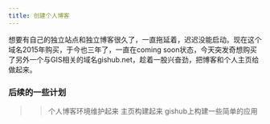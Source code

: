 ```yaml
---
title: 创建个人博客
---
```


想要有自己的独立站点和独立博客很久了，一直拖延着，迟迟没能启动。现在这个域名2015年购买，于今也三年了，一直在coming soon状态，今天突发奇想购买了另外一个与GIS相关的域名gishub.net，趁着一股兴奋劲，把博客和个人主页给做起来。

### 后续的一些计划
>> 个人博客环境维护起来
>> 主页构建起来
>> gishub上构建一些简单的应用
